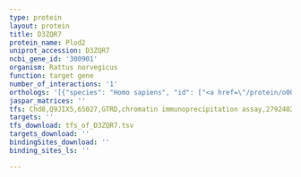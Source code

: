 ```yaml
---
type: protein
layout: protein
title: D3ZQR7
protein_name: Plod2
uniprot_accession: D3ZQR7
ncbi_gene_id: '300901'
organism: Rattus norvegicus
function: target gene
number_of_interactions: '1'
orthologs: '[{"species": "Homo sapiens", "id": ["<a href=\"/protein/o00469\">O00469</a>"]}, {"species": "Danio rerio", "id": ["<a href=\"/protein/a4u7f9\">A4U7F9</a>"]}, {"species": "Mus musculus", "id": ["<a href=\"/protein/q9r0b9\">Q9R0B9</a>"]}, {"species": "Caenorhabditis elegans", "id": ["<a href=\"/protein/q20679\">Q20679</a>"]}, {"species": "Drosophila melanogaster", "id": ["<a href=\"/protein/q9vth0\">Q9VTH0</a>"]}]'
jaspar_matrices: ''
tfs: Chd8,Q9JIX5,65027,GTRD,chromatin immunoprecipitation assay,27924024%5Buid%5D,No
targets: ''
tfs_download: tfs_of_D3ZQR7.tsv
targets_download: ''
bindingSites_download: ''
binding_sites_ls: ''

---
```

